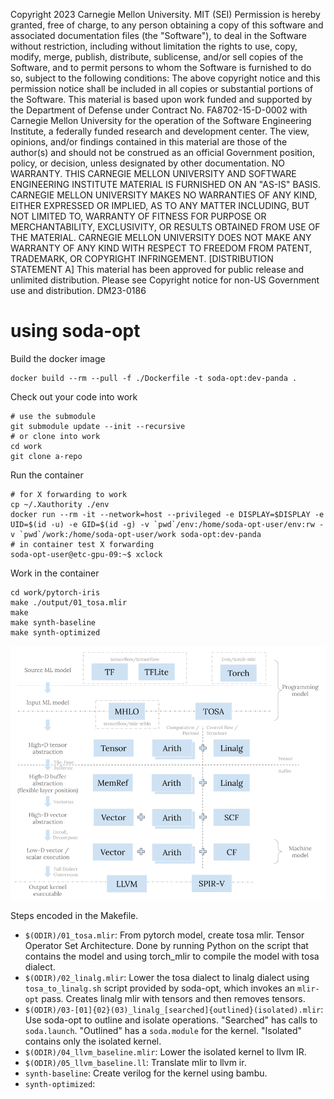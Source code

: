 Copyright 2023 Carnegie Mellon University.
MIT (SEI)
Permission is hereby granted, free of charge, to any person obtaining a
copy of this software and associated documentation files (the "Software"),
to deal in the Software without restriction, including without limitation
the rights to use, copy, modify, merge, publish, distribute, sublicense,
and/or sell copies of the Software, and to permit persons to whom the
Software is furnished to do so, subject to the following conditions:
The above copyright notice and this permission notice shall be included
in all copies or substantial portions of the Software.
This material is based upon work funded and supported by the Department of
Defense under Contract No. FA8702-15-D-0002 with Carnegie Mellon University
for the operation of the Software Engineering Institute, a federally funded
research and development center.
The view, opinions, and/or findings contained in this material are those of
the author(s) and should not be construed as an official Government position,
policy, or decision, unless designated by other documentation.
NO WARRANTY. THIS CARNEGIE MELLON UNIVERSITY AND SOFTWARE ENGINEERING
INSTITUTE MATERIAL IS FURNISHED ON AN "AS-IS" BASIS. CARNEGIE MELLON
UNIVERSITY MAKES NO WARRANTIES OF ANY KIND, EITHER EXPRESSED OR IMPLIED,
AS TO ANY MATTER INCLUDING, BUT NOT LIMITED TO, WARRANTY OF FITNESS FOR
PURPOSE OR MERCHANTABILITY, EXCLUSIVITY, OR RESULTS OBTAINED FROM USE OF THE
MATERIAL. CARNEGIE MELLON UNIVERSITY DOES NOT MAKE ANY WARRANTY OF ANY KIND
WITH RESPECT TO FREEDOM FROM PATENT, TRADEMARK, OR COPYRIGHT INFRINGEMENT.
[DISTRIBUTION STATEMENT A] This material has been approved for public release
and unlimited distribution.  Please see Copyright notice for non-US
Government use and distribution.
DM23-0186


# using soda-opt

Build the docker image
```
docker build --rm --pull -f ./Dockerfile -t soda-opt:dev-panda .
```

Check out your code into work
```
# use the submodule
git submodule update --init --recursive
# or clone into work
cd work
git clone a-repo
```

Run the container
```
# for X forwarding to work
cp ~/.Xauthority ./env
docker run --rm -it --network=host --privileged -e DISPLAY=$DISPLAY -e UID=$(id -u) -e GID=$(id -g) -v `pwd`/env:/home/soda-opt-user/env:rw -v `pwd`/work:/home/soda-opt-user/work soda-opt:dev-panda
# in container test X forwarding
soda-opt-user@etc-gpu-09:~$ xclock
```

Work in the container
```
cd work/pytorch-iris
make ./output/01_tosa.mlir
make
make synth-baseline
make synth-optimized
```

![Lowering](lowering.png)

Steps encoded in the Makefile.
- `$(ODIR)/01_tosa.mlir`: From pytorch model, create tosa mlir. Tensor
  Operator Set Architecture. Done by running Python on the script that
  contains the model and using torch_mlir to compile the model with tosa
  dialect.
- `$(ODIR)/02_linalg.mlir`: Lower the tosa dialect to linalg dialect using
  `tosa_to_linalg.sh` script provided by soda-opt, which invokes an `mlir-opt`
  pass. Creates linalg mlir with tensors and then removes tensors.
- `$(ODIR)/03-[01]{02}(03)_linalg_[searched]{outlined}(isolated).mlir`:
  Use soda-opt to outline and isolate operations. "Searched" has calls to
  `soda.launch`. "Outlined" has a `soda.module` for the kernel. "Isolated"
  contains only the isolated kernel.
- `$(ODIR)/04_llvm_baseline.mlir`: Lower the isolated kernel to llvm IR.
- `$(ODIR)/05_llvm_baseline.ll`: Translate mlir to llvm ir.
- `synth-baseline`: Create verilog for the kernel using bambu.
- `synth-optimized`:
